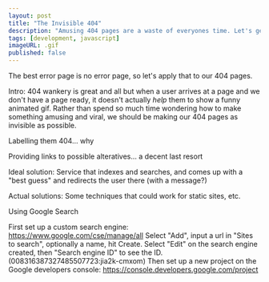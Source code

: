 ```yaml
---
layout: post
title: "The Invisible 404"
description: "Amusing 404 pages are a waste of everyones time. Let's get real."
tags: [development, javascript]
imageURL: .gif
published: false
---
```


The best error page is no error page, so let's apply that to our 404 pages.

Intro: 404 wankery is great and all but when a user arrives at a page and we don't have a page ready, it doesn't actually *help* them to show a funny animated gif. Rather than spend so much time wondering how to make something amusing and viral, we should be making our 404 pages as invisible as possible.

Labelling them 404... why

Providing links to possible alteratives... a decent last resort

Ideal solution: Service that indexes and searches, and comes up with a "best guess" and redirects the user there (with a message?)

Actual solutions: Some techniques that could work for static sites, etc.

Using Google Search 

First set up a custom search engine: https://www.google.com/cse/manage/all
Select "Add", input a url in "Sites to search", optionally a name, hit Create.
Select "Edit" on the search engine created, then "Search engine ID" to see the ID. (008316387327485507723:jia2k-cmxom)
Then set up a new project on the Google developers console: https://console.developers.google.com/project
